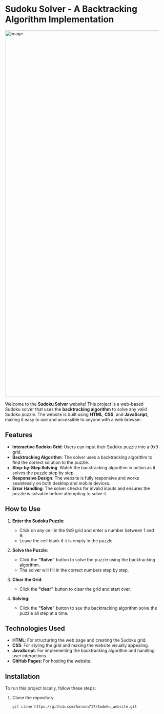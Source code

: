 # Sudoku Solver - A Backtracking Algorithm Implementation

<img width="1199" alt="image" src="https://github.com/user-attachments/assets/5d95ddce-a844-489f-b45a-559ea8e09f6a" />


Welcome to the **Sudoku Solver** website! This project is a web-based Sudoku solver that uses the **backtracking algorithm** to solve any valid Sudoku puzzle. The website is built using **HTML**, **CSS**, and **JavaScript**, making it easy to use and accessible to anyone with a web browser.

## Features

- **Interactive Sudoku Grid**: Users can input their Sudoku puzzle into a 9x9 grid.
- **Backtracking Algorithm**: The solver uses a backtracking algorithm to find the correct solution to the puzzle.
- **Step-by-Step Solving**: Watch the backtracking algorithm in action as it solves the puzzle step by step.
- **Responsive Design**: The website is fully responsive and works seamlessly on both desktop and mobile devices.
- **Error Handling**: The solver checks for invalid inputs and ensures the puzzle is solvable before attempting to solve it.

## How to Use

1. **Enter the Sudoku Puzzle**:
   - Click on any cell in the 9x9 grid and enter a number between 1 and 9.
   - Leave the cell blank if it is empty in the puzzle.

2. **Solve the Puzzle**:
   - Click the **"Solve"** button to solve the puzzle using the backtracking algorithm.
   - The solver will fill in the correct numbers step by step.

3. **Clear the Grid**:
   - Click the **"clear"** button to clear the grid and start over.

4. **Solving**:
   - Click the **"Solve"** button to see the backtracking algorithm solve the puzzle all step at a time.

## Technologies Used

- **HTML**: For structuring the web page and creating the Sudoku grid.
- **CSS**: For styling the grid and making the website visually appealing.
- **JavaScript**: For implementing the backtracking algorithm and handling user interactions.
- **GitHub Pages**: For hosting the website.

## Installation

To run this project locally, follow these steps:

1. Clone the repository:
   ```bash
   git clone https://github.com/harman717/Sudoku_website.git
